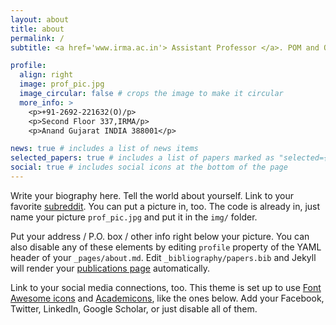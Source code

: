 ```yaml
---
layout: about
title: about
permalink: /
subtitle: <a href='www.irma.ac.in'> Assistant Professor </a>. POM and QT

profile:
  align: right
  image: prof_pic.jpg
  image_circular: false # crops the image to make it circular
  more_info: >
    <p>+91-2692-221632(O)/p>
    <p>Second Floor 337,IRMA/p>
    <p>Anand Gujarat INDIA 388001</p>

news: true # includes a list of news items
selected_papers: true # includes a list of papers marked as "selected={true}"
social: true # includes social icons at the bottom of the page
---
```


Write your biography here. Tell the world about yourself. Link to your favorite [subreddit](http://reddit.com). You can put a picture in, too. The code is already in, just name your picture `prof_pic.jpg` and put it in the `img/` folder.

Put your address / P.O. box / other info right below your picture. You can also disable any of these elements by editing `profile` property of the YAML header of your `_pages/about.md`. Edit `_bibliography/papers.bib` and Jekyll will render your [publications page](/al-folio/publications/) automatically.

Link to your social media connections, too. This theme is set up to use [Font Awesome icons](https://fontawesome.com/) and [Academicons](https://jpswalsh.github.io/academicons/), like the ones below. Add your Facebook, Twitter, LinkedIn, Google Scholar, or just disable all of them.
